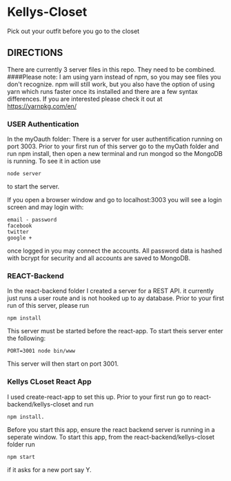 # Kellys-Closet
Pick out your outfit before you go to the closet

## DIRECTIONS
There are currently 3 server files in this repo.  They need to be combined.
####Please note:
I am using yarn instead of npm, so you may see files you don't recognize.  npm will still work, but you also have the option of using yarn which runs faster once its installed and there are a few syntax differences.  If you are interested please check it out at https://yarnpkg.com/en/ 

### USER Authentication
In the myOauth folder:
 There is a server for user authentification running on port 3003.
 Prior to your first run of this server go to the myOath folder and run npm install,
 then open a new terminal and run mongod so the MongoDB is running.
 To see it in action use
 
    node server
   
 to start the server.
 
 If you open a browser window and go to localhost:3003 you will see a login screen and may login with:
  
    email - password
    facebook
    twitter
    google +
    
 once logged in you may connect the accounts.  All password data is hashed with bcrypt for security and all accounts are saved to MongoDB.
 
 ### REACT-Backend
 
 In the react-backend folder I created a server for a REST API.  it currently just runs a user route and is not hooked up to ay database.
 Prior to your first run of this server, please run
 
    npm install
  
 This server must be started before the react-app.  To start theis server enter the following:
 
    PORT=3001 node bin/www
 
 This server will then start on port 3001.
 
 ### Kellys CLoset React App
 
 I used create-react-app to set this up.  Prior to your first run go to react-backend/kellys-closet and run
 
    npm install.
 
 Before you start this app, ensure the react backend server is running in a seperate window.
 To start this app, from the react-backend/kellys-closet folder run
  
    npm start
  
if it asks for a new port say Y.
 
